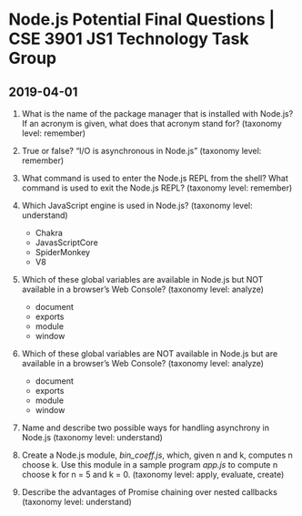 # Node.js Potential Final Questions |  CSE 3901 JS1 Technology Task Group
## 2019-04-01

1. What is the name of the package manager that is installed with Node.js? If an acronym is given, what does that acronym stand for? (taxonomy level: remember) 

2. True or false? “I/O is asynchronous in Node.js” (taxonomy level: remember) 

3. What command is used to enter the Node.js REPL from the shell? What command is used to exit the Node.js REPL? (taxonomy level: remember) 

4. Which JavaScript engine is used in Node.js? (taxonomy level: understand) 
   * Chakra
   * JavasScriptCore
   * SpiderMonkey
   * V8

5. Which of these global variables are available in Node.js but NOT available in a browser’s Web Console? (taxonomy level: analyze) 
   * document
   * exports
   * module
   * window

6. Which of these global variables are NOT available in Node.js but are available in a browser’s Web Console? (taxonomy level: analyze) 
   * document
   * exports
   * module
   * window

7. Name and describe two possible ways for handling asynchrony in Node.js (taxonomy level: understand)

8. Create a Node.js module, _bin_coeff.js_, which, given n and k, computes n choose k. Use this module in a sample program _app.js_ to compute n choose k for n = 5 and k = 0. (taxonomy level: apply, evaluate, create)  

9. Describe the advantages of Promise chaining over nested callbacks (taxonomy level: understand) 
